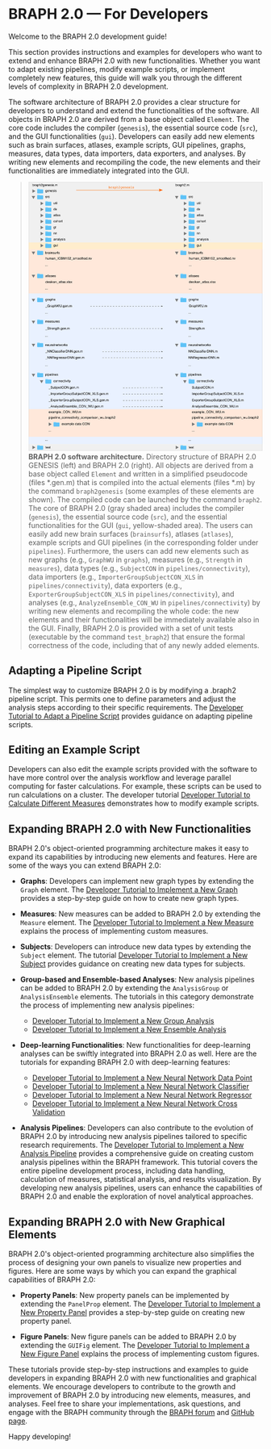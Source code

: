 # BRAPH 2.0 — For Developers

Welcome to the BRAPH 2.0 development guide! 

This section provides instructions and examples for developers who want to extend and enhance BRAPH 2.0 with new functionalities. Whether you want to adapt existing pipelines, modify example scripts, or implement completely new features, this guide will walk you through the different levels of complexity in BRAPH 2.0 development.

The software architecture of BRAPH 2.0 provides a clear structure for developers to understand and extend the functionalities of the software. All objects in BRAPH 2.0 are derived from a base object called `Element`. The core code includes the compiler (`genesis`), the essential source code (`src`), and the GUI functionalities (`gui`). Developers can easily add new elements such as brain surfaces, atlases, example scripts, GUI pipelines, graphs, measures, data types, data importers, data exporters, and analyses. By writing new elements and recompiling the code, the new elements and their functionalities are immediately integrated into the GUI.

> ![BRAPH 2.0 software architecture](../../figures/braph2genesis.png)
> **BRAPH 2.0 software architecture.**
Directory structure of BRAPH 2.0 GENESIS (left) and BRAPH 2.0 (right).
All objects are derived from a base object called `Element` and written in a simplified pseudocode (files *.gen.m) that is compiled into the actual elements (files *.m) by the command `braph2genesis` (some examples of these elements are shown).
The compiled code can be launched by the command `braph2`.
The core of BRAPH 2.0 (gray shaded area) includes the compiler (`genesis`), the essential source code (`src`), and the essential functionalities for the GUI (`gui`, yellow-shaded area).
The users can easily add new brain surfaces (`brainsurfs`), atlases (`atlases`), example scripts and GUI pipelines (in the corresponding folder under `pipelines`).
Furthermore, the users can add new elements such as new graphs (e.g., `GraphWU` in `graphs`), measures (e.g., `Strength` in `measures`), data types (e.g., `SubjectCON` in `pipelines/connectivity`), data importers (e.g., `ImporterGroupSubjectCON_XLS` in `pipelines/connectivity`), data exporters (e.g., `ExporterGroupSubjectCON_XLS` in `pipelines/connectivity`), and analyses (e.g., `AnalyzeEnsemble_CON_WU` in `pipelines/connectivity`) by writing new elements and recompiling the whole code: the new elements and their functionalities will be immediately available also in the GUI.
Finally, BRAPH 2.0 is provided with a set of unit tests (executable by the command `test_braph2`) that ensure the formal correctness of the code, including that of any newly added elements.

## Adapting a Pipeline Script

The simplest way to customize BRAPH 2.0 is by modifying a .braph2 pipeline script. This permits one to define parameters and adjust the analysis steps according to their specific requirements. The [Developer Tutorial to Adapt a Pipeline Script](tutorials/developers/dev_pipeline.pdf) provides guidance on adapting pipeline scripts.

## Editing an Example Script

Developers can also edit the example scripts provided with the software to have more control over the analysis workflow and leverage parallel computing for faster calculations. For example, these scripts can be used to run calculations on a cluster. The developer tutorial [Developer Tutorial to Calculate Different Measures](tutorials/developers/dev_script_measures.pdf) demonstrates how to modify example scripts.

## Expanding BRAPH 2.0 with New Functionalities

BRAPH 2.0's object-oriented programming architecture makes it easy to expand its capabilities by introducing new elements and features. Here are some of the ways you can extend BRAPH 2.0:

- **Graphs**: Developers can implement new graph types by extending the `Graph` element. The [Developer Tutorial to Implement a New Graph](dev_graph/dev_graph.pdf) provides a step-by-step guide on how to create new graph types.

- **Measures**: New measures can be added to BRAPH 2.0 by extending the `Measure` element. The [Developer Tutorial to Implement a New Measure](dev_measure/dev_measure.pdf) explains the process of implementing custom measures.

- **Subjects**: Developers can introduce new data types by extending the `Subject` element. The tutorial [Developer Tutorial to Implement a New Subject](dev_subject/dev_subject.pdf) provides guidance on creating new data types for subjects.

- **Group-based and Ensemble-based Analyses**: New analysis pipelines can be added to BRAPH 2.0 by extending the `AnalysisGroup` or `AnalysisEnsemble` elements. The tutorials in this category demonstrate the process of implementing new analysis pipelines:
  - [Developer Tutorial to Implement a New Group Analysis](dev_analysis_group/dev_analysis_group.pdf)
  - [Developer Tutorial to Implement a New Ensemble Analysis](dev_analysis_ensemble/dev_analysis_ensemble.pdf)

- **Deep-learning Functionalities**: New functionalities for deep-learning analyses can be swiftly integrated into BRAPH 2.0 as well. Here are the tutorials for expanding BRAPH 2.0 with deep-learning features:
  - [Developer Tutorial to Implement a New Neural Network Data Point](dev_nn_datapoint/dev_nn_datapoint.pdf)
  - [Developer Tutorial to Implement a New Neural Network Classifier](dev_nn_clas/dev_nn_clas.pdf)
  - [Developer Tutorial to Implement a New Neural Network Regressor](dev_nn_reg/dev_nn_reg.pdf)
  - [Developer Tutorial to Implement a New Neural Network Cross Validation](dev_nn_clas_eval/dev_nn_clas_eval.pdf)

- **Analysis Pipelines**: Developers can also contribute to the evolution of BRAPH 2.0 by introducing new analysis pipelines tailored to specific research requirements. The [Developer Tutorial to Implement a New Analysis Pipeline](dev_new_pipeline/dev_new_pipeline.pdf) provides a comprehensive guide on creating custom analysis pipelines within the BRAPH framework. This tutorial covers the entire pipeline development process, including data handling, calculation of measures, statistical analysis, and results visualization. By developing new analysis pipelines, users can enhance the capabilities of BRAPH 2.0 and enable the exploration of novel analytical approaches.

## Expanding BRAPH 2.0 with New Graphical Elements

BRAPH 2.0's object-oriented programming architecture also simplifies the process of designing your own panels to visualize new properties and figures. Here are some ways by which you can expand the graphical capabilities of BRAPH 2.0:

- **Property Panels**: New property panels can be implemented by extending the `PanelProp` element. The [Developer Tutorial to Implement a New Property Panel](dev_panelprop/dev_panelprop.pdf) provides a step-by-step guide on creating new property panel.

- **Figure Panels**: New figure panels can be added to BRAPH 2.0 by extending the `GUIFig` element. The [Developer Tutorial to Implement a New Figure Panel](dev_guifig/dev_guifig.pdf) explains the process of implementing custom figures.

These tutorials provide step-by-step instructions and examples to guide developers in expanding BRAPH 2.0 with new functionalities and graphical elements. We encourage developers to contribute to the growth and improvement of BRAPH 2.0 by introducing new elements, measures, and analyses. Feel free to share your implementations, ask questions, and engage with the BRAPH community through the [BRAPH forum](http://braph.org/forums) and [GitHub page](https://github.com/softmatterlab/BRAPH-2-Matlab).

Happy developing!
